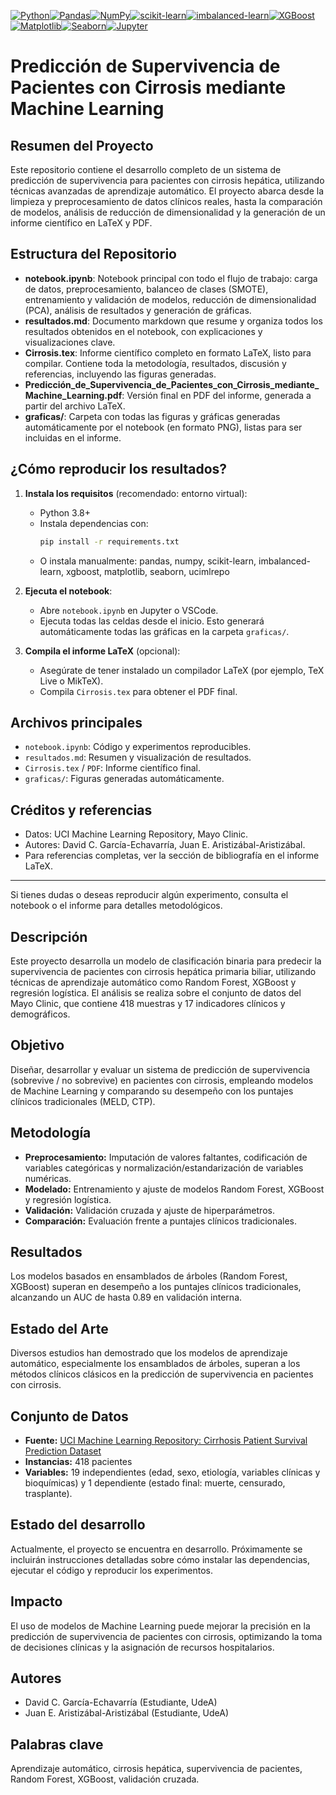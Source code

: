 [![Python](https://img.shields.io/badge/Python-3.8%2B-blue?logo=python)](https://www.python.org/)[![Pandas](https://img.shields.io/badge/Pandas-1.5%2B-yellow?logo=pandas)](https://pandas.pydata.org/)[![NumPy](https://img.shields.io/badge/NumPy-1.23%2B-blueviolet?logo=numpy)](https://numpy.org/)[![scikit-learn](https://img.shields.io/badge/scikit--learn-1.1%2B-f7931e?logo=scikit-learn)](https://scikit-learn.org/)[![imbalanced-learn](https://img.shields.io/badge/imbalanced--learn-0.10%2B-9cf?logo=python)](https://imbalanced-learn.org/)[![XGBoost](https://img.shields.io/badge/XGBoost-1.7%2B-00bfff?logo=xgboost)](https://xgboost.readthedocs.io/)[![Matplotlib](https://img.shields.io/badge/Matplotlib-3.5%2B-11557c?logo=matplotlib)](https://matplotlib.org/)[![Seaborn](https://img.shields.io/badge/Seaborn-0.12%2B-76b900?logo=python)](https://seaborn.pydata.org/)[![Jupyter](https://img.shields.io/badge/Jupyter-Notebook-orange?logo=jupyter)](https://jupyter.org/)

# Predicción de Supervivencia de Pacientes con Cirrosis mediante Machine Learning

## Resumen del Proyecto

Este repositorio contiene el desarrollo completo de un sistema de predicción de supervivencia para pacientes con cirrosis hepática, utilizando técnicas avanzadas de aprendizaje automático. El proyecto abarca desde la limpieza y preprocesamiento de datos clínicos reales, hasta la comparación de modelos, análisis de reducción de dimensionalidad y la generación de un informe científico en LaTeX y PDF.

## Estructura del Repositorio

- **notebook.ipynb**: Notebook principal con todo el flujo de trabajo: carga de datos, preprocesamiento, balanceo de clases (SMOTE), entrenamiento y validación de modelos, reducción de dimensionalidad (PCA), análisis de resultados y generación de gráficas.
- **resultados.md**: Documento markdown que resume y organiza todos los resultados obtenidos en el notebook, con explicaciones y visualizaciones clave.
- **Cirrosis.tex**: Informe científico completo en formato LaTeX, listo para compilar. Contiene toda la metodología, resultados, discusión y referencias, incluyendo las figuras generadas.
- **Predicción_de_Supervivencia_de_Pacientes_con_Cirrosis_mediante_Machine_Learning.pdf**: Versión final en PDF del informe, generada a partir del archivo LaTeX.
- **graficas/**: Carpeta con todas las figuras y gráficas generadas automáticamente por el notebook (en formato PNG), listas para ser incluidas en el informe.

## ¿Cómo reproducir los resultados?

1. **Instala los requisitos** (recomendado: entorno virtual):

   - Python 3.8+
   - Instala dependencias con:
     ```bash
     pip install -r requirements.txt
     ```
   - O instala manualmente: pandas, numpy, scikit-learn, imbalanced-learn, xgboost, matplotlib, seaborn, ucimlrepo

2. **Ejecuta el notebook**:

   - Abre `notebook.ipynb` en Jupyter o VSCode.
   - Ejecuta todas las celdas desde el inicio. Esto generará automáticamente todas las gráficas en la carpeta `graficas/`.

3. **Compila el informe LaTeX** (opcional):
   - Asegúrate de tener instalado un compilador LaTeX (por ejemplo, TeX Live o MikTeX).
   - Compila `Cirrosis.tex` para obtener el PDF final.

## Archivos principales

- `notebook.ipynb`: Código y experimentos reproducibles.
- `resultados.md`: Resumen y visualización de resultados.
- `Cirrosis.tex` / `PDF`: Informe científico final.
- `graficas/`: Figuras generadas automáticamente.

## Créditos y referencias

- Datos: UCI Machine Learning Repository, Mayo Clinic.
- Autores: David C. García-Echavarría, Juan E. Aristizábal-Aristizábal.
- Para referencias completas, ver la sección de bibliografía en el informe LaTeX.

---

Si tienes dudas o deseas reproducir algún experimento, consulta el notebook o el informe para detalles metodológicos.

## Descripción

Este proyecto desarrolla un modelo de clasificación binaria para predecir la supervivencia de pacientes con cirrosis hepática primaria biliar, utilizando técnicas de aprendizaje automático como Random Forest, XGBoost y regresión logística. El análisis se realiza sobre el conjunto de datos del Mayo Clinic, que contiene 418 muestras y 17 indicadores clínicos y demográficos.

## Objetivo

Diseñar, desarrollar y evaluar un sistema de predicción de supervivencia (sobrevive / no sobrevive) en pacientes con cirrosis, empleando modelos de Machine Learning y comparando su desempeño con los puntajes clínicos tradicionales (MELD, CTP).

## Metodología

- **Preprocesamiento:** Imputación de valores faltantes, codificación de variables categóricas y normalización/estandarización de variables numéricas.
- **Modelado:** Entrenamiento y ajuste de modelos Random Forest, XGBoost y regresión logística.
- **Validación:** Validación cruzada y ajuste de hiperparámetros.
- **Comparación:** Evaluación frente a puntajes clínicos tradicionales.

## Resultados

Los modelos basados en ensamblados de árboles (Random Forest, XGBoost) superan en desempeño a los puntajes clínicos tradicionales, alcanzando un AUC de hasta 0.89 en validación interna.

## Estado del Arte

Diversos estudios han demostrado que los modelos de aprendizaje automático, especialmente los ensamblados de árboles, superan a los métodos clínicos clásicos en la predicción de supervivencia en pacientes con cirrosis.

## Conjunto de Datos

- **Fuente:** [UCI Machine Learning Repository: Cirrhosis Patient Survival Prediction Dataset](https://archive.ics.uci.edu/dataset/878/cirrhosis+patient+survival+prediction+dataset-1)
- **Instancias:** 418 pacientes
- **Variables:** 19 independientes (edad, sexo, etiología, variables clínicas y bioquímicas) y 1 dependiente (estado final: muerte, censurado, trasplante).

## Estado del desarrollo

Actualmente, el proyecto se encuentra en desarrollo. Próximamente se incluirán instrucciones detalladas sobre cómo instalar las dependencias, ejecutar el código y reproducir los experimentos.

## Impacto

El uso de modelos de Machine Learning puede mejorar la precisión en la predicción de supervivencia de pacientes con cirrosis, optimizando la toma de decisiones clínicas y la asignación de recursos hospitalarios.

## Autores

- David C. García-Echavarría (Estudiante, UdeA)
- Juan E. Aristizábal-Aristizábal (Estudiante, UdeA)

## Palabras clave

Aprendizaje automático, cirrosis hepática, supervivencia de pacientes, Random Forest, XGBoost, validación cruzada.
